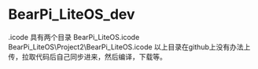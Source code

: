 # BearPi_LiteOS_dev
.icode
具有两个目录
BearPi_LiteOS\.icode
BearPi_LiteOS\Project2\BearPi_LiteOS\.icode
以上目录在github上没有办法上传，拉取代码后自己同步进来，然后编译，下载等。
